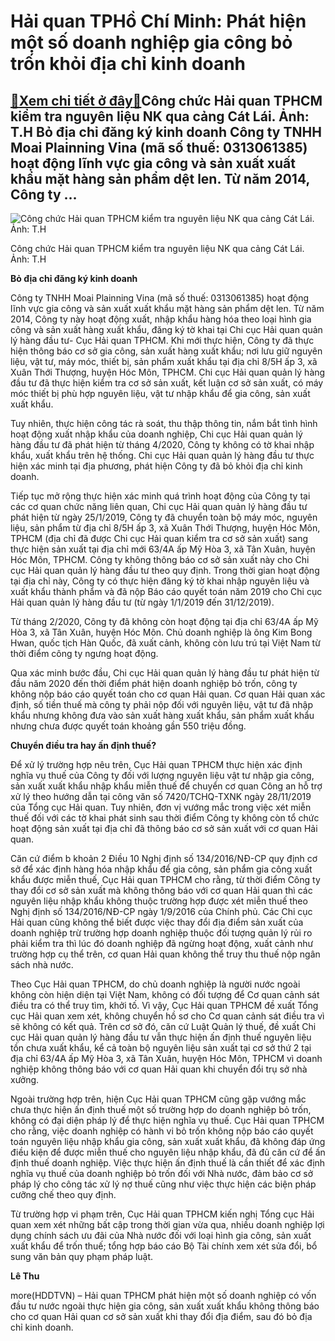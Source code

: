 Hải quan TPHồ Chí Minh: Phát hiện một số doanh nghiệp gia công bỏ trốn khỏi địa chỉ kinh doanh
==============================================================================================

[:gift:Xem chi tiết ở đây:gift:](https://hddtvn.com/hai-quan-tpho-chi-minh-phat-hien-mot-so-doanh-nghiep-gia-cong-bo-tron-khoi-dia-chi-kinh-doanh/)Công chức Hải quan TPHCM kiểm tra nguyên liệu NK qua cảng Cát Lái. Ảnh: T.H Bỏ địa chỉ đăng ký kinh doanh Công ty TNHH Moai Plainning Vina (mã số thuế: 0313061385) hoạt động lĩnh vực gia công và sản xuất xuất khẩu mặt hàng sản phẩm dệt len. Từ năm 2014, Công ty …
-----------------------------------------------------------------------------------------------------------------------------------------------------------------------------------------------------------------------------------------------------------------------





![Công chức Hải quan TPHCM kiểm tra nguyên liệu NK qua cảng Cát Lái. 	Ảnh: T.H](https://hddtvn.com/wp-content/uploads/2021/01/4845_5-3943_5-0603_6-4035_IMG-1436-3.jpg "Công chức Hải quan TPHCM kiểm tra nguyên liệu NK qua cảng Cát Lái. 	Ảnh: T.H")


Công chức Hải quan TPHCM kiểm tra nguyên liệu NK qua cảng Cát Lái. Ảnh: T.H



**Bỏ địa chỉ đăng ký kinh doanh**


Công ty TNHH Moai Plainning Vina (mã số thuế: 0313061385) hoạt động lĩnh vực gia công và sản xuất xuất khẩu mặt hàng sản phẩm dệt len. Từ năm 2014, Công ty này hoạt động xuất, nhập khẩu hàng hóa theo loại hình gia công và sản xuất hàng xuất khẩu, đăng ký tờ khai tại Chi cục Hải quan quản lý hàng đầu tư- Cục Hải quan TPHCM. Khi mới thực hiện, Công ty đã thực hiện thông báo cơ sở gia công, sản xuất hàng xuất khẩu; nơi lưu giữ nguyên liệu, vật tư, máy móc, thiết bị, sản phẩm xuất khẩu tại địa chỉ 8/5H ấp 3, xã Xuân Thới Thượng, huyện Hóc Môn, TPHCM. Chi cục Hải quan quản lý hàng đầu tư đã thực hiện kiểm tra cơ sở sản xuất, kết luận cơ sở sản xuất, có máy móc thiết bị phù hợp nguyên liệu, vật tư nhập khẩu để gia công, sản xuất xuất khẩu.


Tuy nhiên, thực hiện công tác rà soát, thu thập thông tin, nắm bắt tình hình hoạt động xuất nhập khẩu của doanh nghiệp, Chi cục Hải quan quản lý hàng đầu tư đã phát hiện từ tháng 4/2020, Công ty không có tờ khai nhập khẩu, xuất khẩu trên hệ thống. Chi cục Hải quan quản lý hàng đầu tư thực hiện xác minh tại địa phương, phát hiện Công ty đã bỏ khỏi địa chỉ kinh doanh.


Tiếp tục mở rộng thực hiện xác minh quá trình hoạt động của Công ty tại các cơ quan chức năng liên quan, Chi cục Hải quan quản lý hàng đầu tư phát hiện từ ngày 25/1/2019, Công ty đã chuyển toàn bộ máy móc, nguyên liệu, sản phẩm từ địa chỉ 8/5H ấp 3, xã Xuân Thới Thượng, huyện Hóc Môn, TPHCM (địa chỉ đã được Chi cục Hải quan kiểm tra cơ sở sản xuất) sang thực hiện sản xuất tại địa chỉ mới 63/4A ấp Mỹ Hòa 3, xã Tân Xuân, huyện Hóc Môn, TPHCM. Công ty không thông báo cơ sở sản xuất này cho Chi cục Hải quan quản lý hàng đầu tư theo quy định. Trong thời gian hoạt động tại địa chỉ này, Công ty có thực hiện đăng ký tờ khai nhập nguyên liệu và xuất khẩu thành phẩm và đã nộp Báo cáo quyết toán năm 2019 cho Chi cục Hải quan quản lý hàng đầu tư (từ ngày 1/1/2019 đến 31/12/2019).


Từ tháng 2/2020, Công ty đã không còn hoạt động tại địa chỉ 63/4A ấp Mỹ Hòa 3, xã Tân Xuân, huyện Hóc Môn. Chủ doanh nghiệp là ông Kim Bong Hwan, quốc tịch Hàn Quốc, đã xuất cảnh, không còn lưu trú tại Việt Nam từ thời điểm công ty ngưng hoạt động.


Qua xác minh bước đầu, Chi cục Hải quan quản lý hàng đầu tư phát hiện từ đầu năm 2020 đến thời điểm phát hiện doanh nghiệp bỏ trốn, công ty không nộp báo cáo quyết toán cho cơ quan Hải quan. Cơ quan Hải quan xác định, số tiền thuế mà công ty phải nộp đối với nguyên liệu, vật tư đã nhập khẩu nhưng không đưa vào sản xuất hàng xuất khẩu, sản phẩm xuất khẩu nhưng chưa được quyết toán khoảng gần 550 triệu đồng.


**Chuyển điều tra hay ấn định thuế?**


Để xử lý trường hợp nêu trên, Cục Hải quan TPHCM thực hiện xác định nghĩa vụ thuế của Công ty đối với lượng nguyên liệu vật tư nhập gia công, sản xuất xuất khẩu nhập khẩu miễn thuế để chuyển cơ quan Công an hỗ trợ xử lý theo hướng dẫn tại công văn số 7420/TCHQ-TXNK ngày 28/11/2019 của Tổng cục Hải quan. Tuy nhiên, đơn vị vướng mắc trong việc xét miễn thuế đối với các tờ khai phát sinh sau thời điểm Công ty không còn tổ chức hoạt động sản xuất tại địa chỉ đã thông báo cơ sở sản xuất với cơ quan Hải quan.


Căn cứ điểm b khoản 2 Điều 10 Nghị định số 134/2016/NĐ-CP quy định cơ sở để xác định hàng hóa nhập khẩu để gia công, sản phẩm gia công xuất khẩu được miễn thuế, Cục Hải quan TPHCM cho rằng, từ thời điểm Công ty thay đổi cơ sở sản xuất mà không thông báo với cơ quan Hải quan thì các nguyên liệu nhập khẩu không thuộc trường hợp được xét miễn thuế theo Nghị định số 134/2016/NĐ-CP ngày 1/9/2016 của Chính phủ. Các Chi cục Hải quan cũng không thể biết được việc thay đổi địa điểm sản xuất của doanh nghiệp trừ trường hợp doanh nghiệp thuộc đối tượng quản lý rủi ro phải kiểm tra thì lúc đó doanh nghiệp đã ngừng hoạt động, xuất cảnh như trường hợp cụ thể trên, cơ quan Hải quan không thể truy thu thuế nộp ngân sách nhà nước.


Theo Cục Hải quan TPHCM, do chủ doanh nghiệp là người nước ngoài không còn hiện diện tại Việt Nam, không có đối tượng để Cơ quan cảnh sát điều tra có thể truy tìm, khởi tố. Vì vậy, Cục Hải quan TPHCM đề xuất Tổng cục Hải quan xem xét, không chuyển hồ sơ cho Cơ quan cảnh sát điều tra vì sẽ không có kết quả. Trên cơ sở đó, căn cứ Luật Quản lý thuế, đề xuất Chi cục Hải quan quản lý hàng đầu tư vẫn thực hiện ấn định thuế nguyên liệu tồn chưa xuất khẩu, kể cả toàn bộ nguyên liệu sản xuất tại cơ sở thứ 2 tại địa chỉ 63/4A ấp Mỹ Hòa 3, xã Tân Xuân, huyện Hóc Môn, TPHCM vì doanh nghiệp không thông báo với cơ quan Hải quan khi chuyển đổi trụ sở nhà xưởng.


Ngoài trường hợp trên, hiện Cục Hải quan TPHCM cũng gặp vướng mắc chưa thực hiện ấn định thuế một số trường hợp do doanh nghiệp bỏ trốn, không có đại diện pháp lý để thực hiện nghĩa vụ thuế. Cục Hải quan TPHCM cho rằng, việc doanh nghiệp có hành vi bỏ trốn không nộp báo cáo quyết toán nguyên liệu nhập khẩu gia công, sản xuất xuất khẩu, đã không đáp ứng điều kiện để được miễn thuế cho nguyên liệu nhập khẩu, đã đủ căn cứ để ấn định thuế doanh nghiệp. Việc thực hiện ấn định thuế là cần thiết để xác định nghĩa vụ thuế của doanh nghiệp bỏ trốn đối với Nhà nước, đảm bảo cơ sở pháp lý cho công tác xử lý nợ thuế cũng như việc thực hiện các biện pháp cưỡng chế theo quy định.


Từ trường hợp vi phạm trên, Cục Hải quan TPHCM kiến nghị Tổng cục Hải quan xem xét những bất cập trong thời gian vừa qua, nhiều doanh nghiệp lợi dụng chính sách ưu đãi của Nhà nước đối với loại hình gia công, sản xuất xuất khẩu để trốn thuế; tổng hợp báo cáo Bộ Tài chính xem xét sửa đổi, bổ sung văn bản quy phạm pháp luật.




**Lê Thu**



more(HDDTVN) – Hải quan TPHCM phát hiện một số doanh nghiệp có vốn đầu tư nước ngoài thực hiện gia công, sản xuất xuất khẩu không thông báo cho cơ quan Hải quan cơ sở sản xuất khi thay đổi địa điểm, sau đó bỏ địa chỉ kinh doanh.

